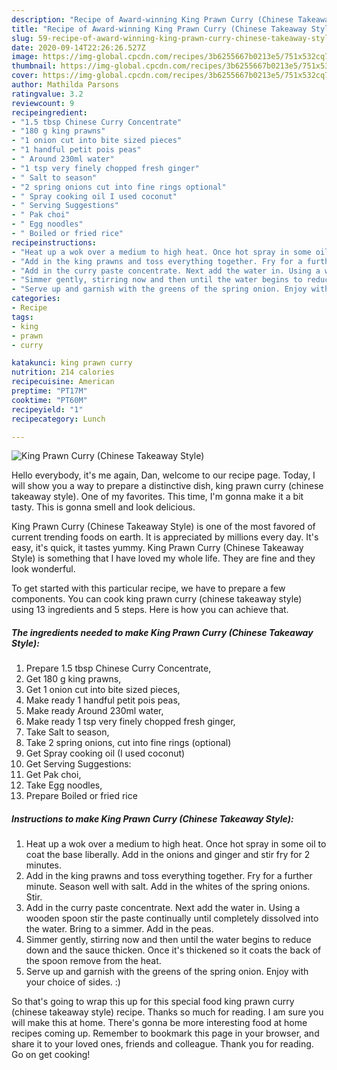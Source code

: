 ```yaml
---
description: "Recipe of Award-winning King Prawn Curry (Chinese Takeaway Style)"
title: "Recipe of Award-winning King Prawn Curry (Chinese Takeaway Style)"
slug: 59-recipe-of-award-winning-king-prawn-curry-chinese-takeaway-style
date: 2020-09-14T22:26:26.527Z
image: https://img-global.cpcdn.com/recipes/3b6255667b0213e5/751x532cq70/king-prawn-curry-chinese-takeaway-style-recipe-main-photo.jpg
thumbnail: https://img-global.cpcdn.com/recipes/3b6255667b0213e5/751x532cq70/king-prawn-curry-chinese-takeaway-style-recipe-main-photo.jpg
cover: https://img-global.cpcdn.com/recipes/3b6255667b0213e5/751x532cq70/king-prawn-curry-chinese-takeaway-style-recipe-main-photo.jpg
author: Mathilda Parsons
ratingvalue: 3.2
reviewcount: 9
recipeingredient:
- "1.5 tbsp Chinese Curry Concentrate"
- "180 g king prawns"
- "1 onion cut into bite sized pieces"
- "1 handful petit pois peas"
- " Around 230ml water"
- "1 tsp very finely chopped fresh ginger"
- " Salt to season"
- "2 spring onions cut into fine rings optional"
- " Spray cooking oil I used coconut"
- " Serving Suggestions"
- " Pak choi"
- " Egg noodles"
- " Boiled or fried rice"
recipeinstructions:
- "Heat up a wok over a medium to high heat. Once hot spray in some oil to coat the base liberally. Add in the onions and ginger and stir fry for 2 minutes."
- "Add in the king prawns and toss everything together. Fry for a further minute. Season well with salt. Add in the whites of the spring onions. Stir."
- "Add in the curry paste concentrate. Next add the water in. Using a wooden spoon stir the paste continually until completely dissolved into the water. Bring to a simmer. Add in the peas."
- "Simmer gently, stirring now and then until the water begins to reduce down and the sauce thicken. Once it&#39;s thickened so it coats the back of the spoon remove from the heat."
- "Serve up and garnish with the greens of the spring onion. Enjoy with your choice of sides. :)"
categories:
- Recipe
tags:
- king
- prawn
- curry

katakunci: king prawn curry 
nutrition: 214 calories
recipecuisine: American
preptime: "PT17M"
cooktime: "PT60M"
recipeyield: "1"
recipecategory: Lunch

---
```



![King Prawn Curry (Chinese Takeaway Style)](https://img-global.cpcdn.com/recipes/3b6255667b0213e5/751x532cq70/king-prawn-curry-chinese-takeaway-style-recipe-main-photo.jpg)

Hello everybody, it's me again, Dan, welcome to our recipe page. Today, I will show you a way to prepare a distinctive dish, king prawn curry (chinese takeaway style). One of my favorites. This time, I'm gonna make it a bit tasty. This is gonna smell and look delicious.



King Prawn Curry (Chinese Takeaway Style) is one of the most favored of current trending foods on earth. It is appreciated by millions every day. It's easy, it's quick, it tastes yummy. King Prawn Curry (Chinese Takeaway Style) is something that I have loved my whole life. They are fine and they look wonderful.


To get started with this particular recipe, we have to prepare a few components. You can cook king prawn curry (chinese takeaway style) using 13 ingredients and 5 steps. Here is how you can achieve that.

<!--inarticleads1-->

##### The ingredients needed to make King Prawn Curry (Chinese Takeaway Style):

1. Prepare 1.5 tbsp Chinese Curry Concentrate,
1. Get 180 g king prawns,
1. Get 1 onion cut into bite sized pieces,
1. Make ready 1 handful petit pois peas,
1. Make ready  Around 230ml water,
1. Make ready 1 tsp very finely chopped fresh ginger,
1. Take  Salt to season,
1. Take 2 spring onions, cut into fine rings (optional)
1. Get  Spray cooking oil (I used coconut)
1. Get  Serving Suggestions:
1. Get  Pak choi,
1. Take  Egg noodles,
1. Prepare  Boiled or fried rice




<!--inarticleads2-->

##### Instructions to make King Prawn Curry (Chinese Takeaway Style):

1. Heat up a wok over a medium to high heat. Once hot spray in some oil to coat the base liberally. Add in the onions and ginger and stir fry for 2 minutes.
1. Add in the king prawns and toss everything together. Fry for a further minute. Season well with salt. Add in the whites of the spring onions. Stir.
1. Add in the curry paste concentrate. Next add the water in. Using a wooden spoon stir the paste continually until completely dissolved into the water. Bring to a simmer. Add in the peas.
1. Simmer gently, stirring now and then until the water begins to reduce down and the sauce thicken. Once it&#39;s thickened so it coats the back of the spoon remove from the heat.
1. Serve up and garnish with the greens of the spring onion. Enjoy with your choice of sides. :)




So that's going to wrap this up for this special food king prawn curry (chinese takeaway style) recipe. Thanks so much for reading. I am sure you will make this at home. There's gonna be more interesting food at home recipes coming up. Remember to bookmark this page in your browser, and share it to your loved ones, friends and colleague. Thank you for reading. Go on get cooking!
